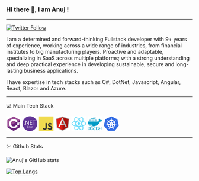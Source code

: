                                                                                                                                         
### Hi there 👋, I am Anuj !

---

[<img alt="Twitter Follow" src="https://img.shields.io/twitter/follow/agrajanujy?style=social">](https://twitter.com/agrajanujy)

I am a determined and forward-thinking Fullstack developer with 9+ years of experience, working across a wide range of industries, from financial institutes to big manufacturing players. Proactive and adaptable, specializing in SaaS across multiple platforms; with a strong understanding and deep practical experience in developing sustainable, secure and long-lasting business applications. 

I have expertise in tech stacks such as C#, DotNet, Javascript, Angular, React, Blazor and Azure.

---
💻 Main Tech Stack

<img src="https://github.com/devicons/devicon/blob/master/icons/csharp/csharp-original.svg" alt="csharp logo" width="40" height="40" /> <img src="https://github.com/devicons/devicon/blob/master/icons/dotnetcore/dotnetcore-original.svg" alt="dotnet logo" width="40" height="40" /> <img src="https://github.com/devicons/devicon/blob/master/icons/javascript/javascript-original.svg" alt="JavaScript logo" width="40" height="40" /> <img src="https://github.com/devicons/devicon/blob/master/icons/angularjs/angularjs-original.svg" alt="angular logo" width="40" height="40" /> <img src="https://github.com/devicons/devicon/blob/master/icons/react/react-original.svg" alt="React logo" width="40" height="40" /> <img src="https://github.com/devicons/devicon/blob/master/icons/docker/docker-plain-wordmark.svg" alt="csharp logo" width="40" height="40" /> <img src="https://github.com/devicons/devicon/blob/master/icons/kubernetes/kubernetes-plain.svg" alt="k8s logo" width="40" height="40" />

---
💹 Github Stats

![Anuj's GitHub stats](https://github-readme-stats.vercel.app/api?username=anujcgi013&show_icons=true&theme=radical)

[![Top Langs](https://github-readme-stats.vercel.app/api/top-langs/?username=anujcgi013&theme=radical)](https://github.com/anuraghazra/github-readme-stats)

<!--
**anujcgi013/anujcgi013** is a ✨ _special_ ✨ repository because its `README.md` (this file) appears on your GitHub profile.

Here are some ideas to get you started:

- 🔭 I’m currently working on ...
- 🌱 I’m currently learning ...
- 👯 I’m looking to collaborate on ...
- 🤔 I’m looking for help with ...
- 💬 Ask me about ...
- 📫 How to reach me: ...
- 😄 Pronouns: ...
- ⚡ Fun fact: ...
-->
